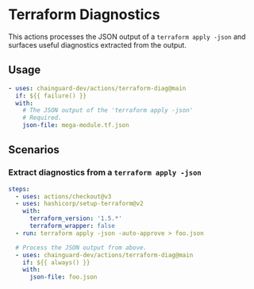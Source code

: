 # Terraform Diagnostics

This actions processes the JSON output of a `terraform apply -json` and surfaces
useful diagnostics extracted from the output.

## Usage

```yaml
- uses: chainguard-dev/actions/terraform-diag@main
  if: ${{ failure() }}
  with:
    # The JSON output of the 'terraform apply -json'
    # Required.
    json-file: mega-module.tf.json
```

## Scenarios

### Extract diagnostics from a `terraform apply -json`

```yaml
steps:
  - uses: actions/checkout@v3
  - uses: hashicorp/setup-terraform@v2
    with:
      terraform_version: '1.5.*'
      terraform_wrapper: false
  - run: terraform apply -json -auto-approve > foo.json

  # Process the JSON output from above.
  - uses: chainguard-dev/actions/terraform-diag@main
    if: ${{ always() }}
    with:
      json-file: foo.json
```

